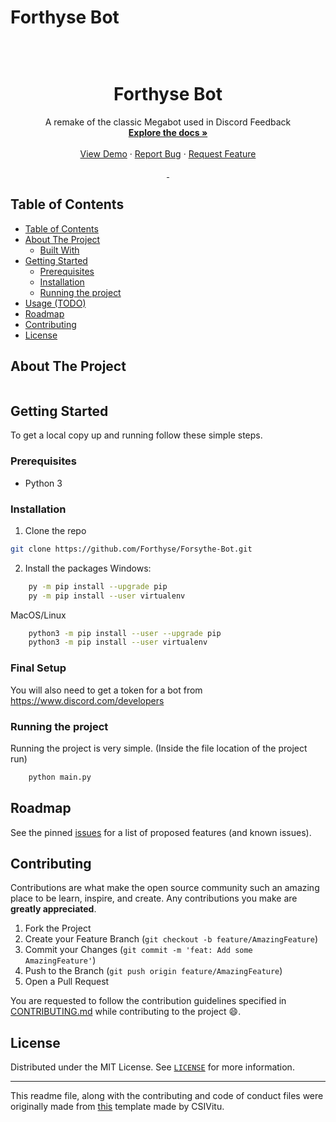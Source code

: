 # Forthyse Bot
<!--markdownlint-disable first-line-heading ol-prefix -->


<br />
<p align="center">
  <a href="">
    <img src="">
  </a>

  <h1 align="center">Forthyse Bot</h1>

  <p align="center">
    A remake of the classic Megabot used in Discord Feedback
    <br />
    <a href="https://github.com/PiPinecone/Megabot-Remake/wiki"><strong>Explore the docs »</strong></a>
    <br />
    <br />
    <a href="">View Demo</a>
    ·
    <a href="https://github.com/PiPinecone/Megabot-Remake/issues">Report Bug</a>
    ·
    <a href="https://github.com/PiPinecone/Megabot-Remake/issues">Request Feature</a>
  </p>
  <div align="center">
    <a href="https://github.com/Forthyse/Forsythe-Bot/issues">
      <img src="">
    </a>
    <a href="https://github.com/Forthyse/Forsythe-Bot/pulls">
      <img src="">
    </a>
  </div>
</p>

<!-- TABLE OF CONTENTS -->

## Table of Contents

- [Table of Contents](#table-of-contents)
- [About The Project](#about-the-project)
  - [Built With](#built-with)
- [Getting Started](#getting-started)
  - [Prerequisites](#prerequisites)
  - [Installation](#installation)
  - [Running the project](#running-the-project)
- [Usage (TODO)](#usage-todo)
- [Roadmap](#roadmap)
- [Contributing](#contributing)
- [License](#license)

<!-- ABOUT THE PROJECT -->

## About The Project
<p align="left">
  <a href="">
    <img src="">
  </a>


<!-- Here's a blank template to get started:
**To avoid retyping too much info. Do a search and replace with your text editor for the following:**
`ent3r`, `corax-bot-nodejs-rewrite` -->
<!-- - []() -->

<!-- GETTING STARTED -->

## Getting Started

To get a local copy up and running follow these simple steps.

### Prerequisites
- Python 3

### Installation

1. Clone the repo

```bash
git clone https://github.com/Forthyse/Forsythe-Bot.git
```

2. Install the packages
Windows: 
```bash
    py -m pip install --upgrade pip
    py -m pip install --user virtualenv
```

MacOS/Linux
```bash
    python3 -m pip install --user --upgrade pip
    python3 -m pip install --user virtualenv
```
### Final Setup
You will also need to get a token for a bot from https://www.discord.com/developers

### Running the project

Running the project is very simple.
(Inside the file location of the project run)
```bash
    python main.py
```
<!-- TODO add screenshots of the bot in action -->
<!-- ROADMAP -->

## Roadmap

See the pinned [issues][issues-link] for a list of proposed features (and known issues).

<!-- CONTRIBUTING -->

## Contributing

Contributions are what make the open source community such an amazing place to be learn, inspire, and create. Any contributions you make are **greatly appreciated**.

1. Fork the Project
2. Create your Feature Branch (`git checkout -b feature/AmazingFeature`)
3. Commit your Changes (`git commit -m 'feat: Add some AmazingFeature'`)
4. Push to the Branch (`git push origin feature/AmazingFeature`)
5. Open a Pull Request

You are requested to follow the contribution guidelines specified in [CONTRIBUTING.md](./CONTRIBUTING.md) while contributing to the project :smile:.

<!-- LICENSE -->

## License

Distributed under the MIT License. See [`LICENSE`](./LICENSE) for more information.

---

This readme file, along with the contributing and code of conduct files were originally made from [this][original-template] template made by CSIVitu.

<!-- MARKDOWN LINKS & IMAGES -->
<!-- https://www.markdownguide.org/basic-syntax/#reference-style-links -->

[original-template]: https://github.com/csivitu/Template
[issues-link]: https://github.com/Forthyse/Forsythe-Bot/issues
